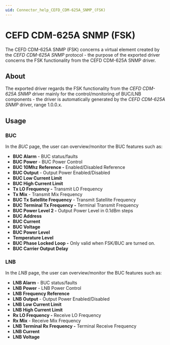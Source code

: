 ```yaml
---
uid: Connector_help_CEFD_CDM-625A_SNMP_(FSK)
---
```


# CEFD CDM-625A SNMP (FSK)

The CEFD CDM-625A SNMP (FSK) concerns a virtual element created by the *CEFD CDM-625A SNMP* protocol - the purpose of the exported driver concerns the FSK functionality from the CEFD CDM-625A SNMP driver.

## About

The exported driver regards the FSK functionality from the *CEFD CDM-625A SNMP* driver mainly for the control/monitoring of BUC/LNB components - the driver is automatically generated by the *CEFD CDM-625A SNMP* driver, range 1.0.0.x.

## Usage

### BUC

In the *BUC* page, the user can overview/monitor the BUC features such as:

- **BUC Alarm** - BUC status/faults
- **BUC Power** - BUC Power Control
- **BUC 10Mhz Reference -** Enabled/Disabled Reference
- **BUC Output** - Output Power Enabled/Disabled
- **BUC Low Current Limit**
- **BUC High Current Limit**
- **Tx LO Frequency -** Transmit LO Frequency
- **Tx Mix** - Transmit Mix Frequency
- **BUC Tx Satellite Frequency** - Transmit Satellite Frequency
- **BUC Terminal Tx Frequency -** Terminal Transmit Frequency
- **BUC Power Level 2 -** Output Power Level in 0.1dBm steps
- **BUC Address**
- **BUC Current**
- **BUC Voltage**
- **BUC Power Level**
- **Temperature Level**
- **BUC Phase Locked Loop -** Only valid when FSK/BUC are turned on.
- **BUC Carrier Output Delay**

### LNB

In the *LNB* page, the user can overview/monitor the BUC features such as:

- **LNB Alarm** - BUC status/faults
- **LNB** **Power** - LNB Power Control
- **LNB** **Frequency Reference**
- **LNB** **Output** - Output Power Enabled/Disabled
- **LNB** **Low Current Limit**
- **LNB** **High Current Limit**
- **Rx LO Frequency -** Receive LO Frequency
- **Rx Mix** - Receive Mix Frequency
- **LNB Terminal Rx Frequency -** Terminal Receive Frequency
- **LNB Current**
- **LNB Voltage**
